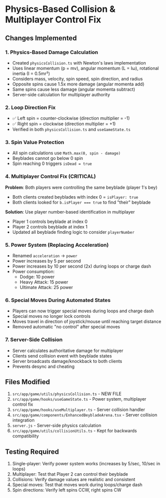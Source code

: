 # Physics-Based Collision & Multiplayer Control Fix

## Changes Implemented

### 1. **Physics-Based Damage Calculation**
- Created `physicsCollision.ts` with Newton's laws implementation
- Uses linear momentum (p = mv), angular momentum (L = Iω), rotational inertia (I = 0.5mr²)
- Considers mass, velocity, spin speed, spin direction, and radius
- Opposite spins cause 1.5x more damage (angular momenta add)
- Same spins cause less damage (angular momenta subtract)
- Server-side calculation for multiplayer authority

### 2. **Loop Direction Fix**
- ✅ Left spin = counter-clockwise (direction multiplier = -1)
- ✅ Right spin = clockwise (direction multiplier = +1)
- Verified in both `physicsCollision.ts` and `useGameState.ts`

### 3. **Spin Value Protection**
- All spin calculations use `Math.max(0, spin - damage)` 
- Beyblades cannot go below 0 spin
- Spin reaching 0 triggers `isDead = true`

### 4. **Multiplayer Control Fix (CRITICAL)**
**Problem**: Both players were controlling the same beyblade (player 1's bey)
- Both clients created beyblades with index 0 = `isPlayer: true`
- Both clients looked for `b.isPlayer === true` to find "their" beyblade

**Solution**: Use player number-based identification in multiplayer
- Player 1 controls beyblade at index 0
- Player 2 controls beyblade at index 1
- Updated all beyblade finding logic to consider `playerNumber`

### 5. **Power System (Replacing Acceleration)**
- Renamed `acceleration` → `power`
- Power increases by 5 per second
- Power increases by 10 per second (2x) during loops or charge dash
- Power consumption:
  - Dodge: 10 power
  - Heavy Attack: 15 power
  - Ultimate Attack: 25 power

### 6. **Special Moves During Automated States**
- Players can now trigger special moves during loops and charge dash
- Special moves no longer lock controls
- Moves travel in direction of joystick/mouse until reaching target distance
- Removed automatic "no control" after special moves

### 7. **Server-Side Collision**
- Server calculates authoritative damage for multiplayer
- Clients send collision event with beyblade states
- Server broadcasts damage/knockback to both clients
- Prevents desync and cheating

## Files Modified

1. `src/app/game/utils/physicsCollision.ts` - NEW FILE
2. `src/app/game/hooks/useGameState.ts` - Power system, multiplayer control fix
3. `src/app/game/hooks/useMultiplayer.ts` - Server collision handler
4. `src/app/game/components/EnhancedBeybladeArena.tsx` - Server collision integration
5. `server.js` - Server-side physics calculation
6. `src/app/game/utils/collisionUtils.ts` - Kept for backwards compatibility

## Testing Required

1. Single-player: Verify power system works (increases by 5/sec, 10/sec in loops)
2. Multiplayer: Test that Player 2 can control their beyblade
3. Collisions: Verify damage values are realistic and consistent
4. Special moves: Test that moves work during loops/charge dash
5. Spin directions: Verify left spins CCW, right spins CW
